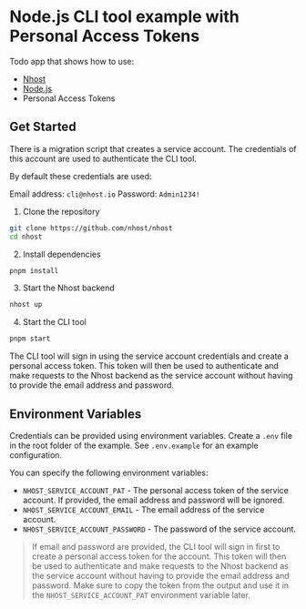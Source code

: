 # Node.js CLI tool example with Personal Access Tokens

Todo app that shows how to use:

- [Nhost](https://nhost.io/)
- [Node.js](https://nodejs.org/en/)
- Personal Access Tokens

## Get Started

There is a migration script that creates a service account. The credentials of
this account are used to authenticate the CLI tool.

By default these credentials are used:

Email address: `cli@nhost.io`
Password: `Admin1234!`

1. Clone the repository

```sh
git clone https://github.com/nhost/nhost
cd nhost
```

2. Install dependencies

```sh
pnpm install
```

3. Start the Nhost backend

```sh
nhost up
```

4. Start the CLI tool

```sh
pnpm start
```

The CLI tool will sign in using the service account credentials and create a
personal access token. This token will then be used to authenticate and make
requests to the Nhost backend as the service account without having to provide
the email address and password.

## Environment Variables

Credentials can be provided using environment variables. Create a `.env` file
in the root folder of the example. See `.env.example` for an example
configuration.

You can specify the following environment variables:

- `NHOST_SERVICE_ACCOUNT_PAT` - The personal access token of the service account. If provided, the email address and password will be ignored.
- `NHOST_SERVICE_ACCOUNT_EMAIL` - The email address of the service account.
- `NHOST_SERVICE_ACCOUNT_PASSWORD` - The password of the service account.

> If email and password are provided, the CLI tool will sign in first to create a personal access token for the account. This token will then be used to authenticate and make requests to the Nhost backend as the service account without having to provide the email address and password. Make sure to copy the token from the output and use it in the `NHOST_SERVICE_ACCOUNT_PAT` environment variable later.

